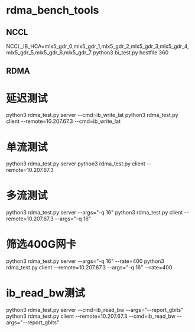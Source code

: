 # rdma_bench_tools

## NCCL

NCCL_IB_HCA=mlx5_gdr_0,mlx5_gdr_1,mlx5_gdr_2,mlx5_gdr_3,mlx5_gdr_4,mlx5_gdr_5,mlx5_gdr_6,mlx5_gdr_7 python3 bi_test.py hostfile 360

## RDMA

# 延迟测试
python3 rdma_test.py server --cmd=ib_write_lat
python3 rdma_test.py client --remote=10.207.67.3 --cmd=ib_write_lat

# 单流测试
python3 rdma_test.py server
python3 rdma_test.py client --remote=10.207.67.3

# 多流测试
python3 rdma_test.py server --args="-q 16"
python3 rdma_test.py client --remote=10.207.67.3 --args="-q 16"

# 筛选400G网卡
python3 rdma_test.py server --args="-q 16" --rate=400
python3 rdma_test.py client --remote=10.207.67.3 --args="-q 16" --rate=400

# ib_read_bw测试
python3 rdma_test.py server --cmd=ib_read_bw --args="--report_gbits"
python3 rdma_test.py client --remote=10.207.67.3 --cmd=ib_read_bw --args="--report_gbits"

